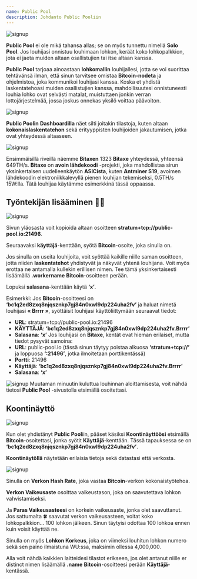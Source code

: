 ```yaml
---
name: Public Pool
description: Johdanto Public Pooliin
---
```


![signup](assets/cover.webp)

**Public Pool** ei ole mikä tahansa allas; se on myös tunnettu nimellä **Solo Pool**. Jos louhijasi onnistuu louhimaan lohkon, keräät koko lohkopalkkion, jota ei jaeta muiden altaan osallistujien tai itse altaan kanssa.

**Public Pool** tarjoaa ainoastaan **lohkomallin** louhijallesi, jotta se voi suorittaa tehtävänsä ilman, että sinun tarvitsee omistaa **Bitcoin-nodeta** ja ohjelmistoa, joka kommunikoi louhijasi kanssa. Koska et yhdistä laskentatehoasi muiden osallistujien kanssa, mahdollisuutesi onnistuneesti louhia lohko ovat selvästi matalat, muistuttaen jonkin verran lottojärjestelmää, jossa joskus onnekas yksilö voittaa päävoiton.

![signup](assets/1.webp)

**Public Poolin** **Dashboardilla** näet silti joitakin tilastoja, kuten altaan **kokonaislaskentatehon** sekä erityyppisten louhijoiden jakautumisen, jotka ovat yhteydessä altaaseen.

![signup](assets/2.webp)

Ensimmäisillä riveillä näemme **Bitaxen** 1323 **Bitaxe** yhteydessä, yhteensä 649TH/s. **Bitaxe** on **avoin lähdekoodi** -projekti, joka mahdollistaa sirun yksinkertaisen uudelleenkäytön **ASICista**, kuten **Antminer S19**, avoimen lähdekoodin elektroniikkalevyllä pienen louhijan tekemiseksi, 0.5TH/s 15W:lla. Tätä louhijaa käytämme esimerkkinä tässä oppaassa.

## Työntekijän lisääminen 👷‍♂️

![signup](assets/cover.webp)

Sivun yläosasta voit kopioida altaan osoitteen **stratum+tcp://public-pool.io:21496**.

Seuraavaksi **käyttäjä**-kenttään, syötä **Bitcoin**-osoite, joka sinulla on.

Jos sinulla on useita louhijoita, voit syöttää kaikille niille saman osoitteen, jotta niiden **laskentatehot** yhdistyvät ja näkyvät yhtenä louhijana. Voit myös erottaa ne antamalla kullekin erillisen nimen. Tee tämä yksinkertaisesti lisäämällä **.workername** **Bitcoin**-osoitteen perään.

Lopuksi **salasana**-kenttään käytä **‘x’**.

Esimerkki: Jos **Bitcoin**-osoitteesi on **‘bc1q2ed8zxq8njqsznkp7gj84n0xwl9dp224uha2fv’** ja haluat nimetä louhijasi **« Brrrr »**, syöttäisit louhijasi käyttöliittymään seuraavat tiedot:

- **URL**: stratum+tcp://public-pool.io:21496
- **KÄYTTÄJÄ**: **‘bc1q2ed8zxq8njqsznkp7gj84n0xwl9dp224uha2fv.Brrrr’**
- **Salasana**: **‘x’**
Jos louhijasi on **Bitaxe**, kentät ovat hieman erilaiset, mutta tiedot pysyvät samoina:
- **URL**: public-pool.io (tässä sinun täytyy poistaa alkuosa **‘stratum+tcp://’** ja loppuosa **‘:21496’**, jotka ilmoitetaan porttikentässä)
- **Portti**: 21496
- **Käyttäjä**: **‘bc1q2ed8zxq8njqsznkp7gj84n0xwl9dp224uha2fv.Brrrr’**
- **Salasana**: **‘x’**

![signup](assets/3.webp)
Muutaman minuutin kuluttua louhinnan aloittamisesta, voit nähdä tietosi **Public Pool** -sivustolla etsimällä osoitettasi.

## Koontinäyttö

![signup](assets/4.webp)

Kun olet yhdistänyt **Public Pool**iin, pääset käsiksi **Koontinäyttöösi** etsimällä **Bitcoin**-osoitettasi, jonka syötit **Käyttäjä**-kenttään. Tässä tapauksessa se on **‘bc1q2ed8zxq8njqsznkp7gj84n0xwl9dp224uha2fv’**.

**Koontinäytöllä** näytetään erilaisia tietoja sekä datastasi että verkosta.

![signup](assets/5.webp)

Sinulla on **Verkon Hash Rate**, joka vastaa **Bitcoin**-verkon kokonaistyötehoa.

**Verkon Vaikeusaste** osoittaa vaikeustason, joka on saavutettava lohkon vahvistamiseksi.

Ja **Paras Vaikeusasteesi** on korkein vaikeusaste, jonka olet saavuttanut. Jos sattumalta 🍀 saavutat verkon vaikeusasteen, voitat koko lohkopalkkion... 100 lohkon jälkeen. Sinun täytyisi odottaa 100 lohkoa ennen kuin voisit käyttää ne.

Sinulla on myös **Lohkon Korkeus**, joka on viimeksi louhitun lohkon numero sekä sen paino ilmaistuna WU:ssa, maksimin ollessa 4,000,000.

Alla voit nähdä kaikkien laitteidesi tilastot erikseen, jos olet antanut niille er distinct nimen lisäämällä **.name** **Bitcoin**-osoitteesi perään **Käyttäjä**-kentässä.